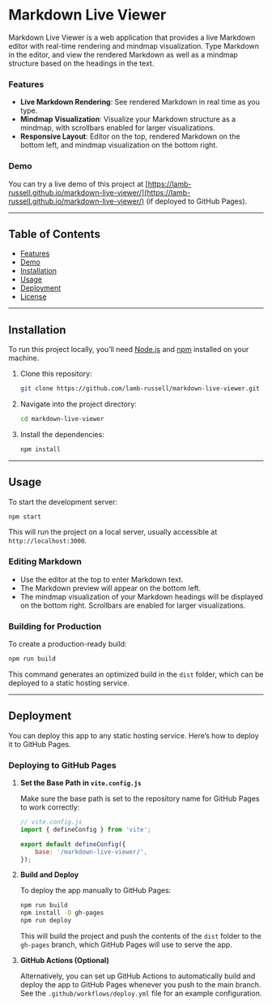 
# Markdown Live Viewer

Markdown Live Viewer is a web application that provides a live Markdown editor with real-time rendering and mindmap visualization. Type Markdown in the editor, and view the rendered Markdown as well as a mindmap structure based on the headings in the text.

### Features

- **Live Markdown Rendering**: See rendered Markdown in real time as you type.
- **Mindmap Visualization**: Visualize your Markdown structure as a mindmap, with scrollbars enabled for larger visualizations.
- **Responsive Layout**: Editor on the top, rendered Markdown on the bottom left, and mindmap visualization on the bottom right.

### Demo

You can try a live demo of this project at [https://lamb-russell.github.io/markdown-live-viewer/](https://lamb-russell.github.io/markdown-live-viewer/) (if deployed to GitHub Pages).

---

## Table of Contents

- [Features](#features)
- [Demo](#demo)
- [Installation](#installation)
- [Usage](#usage)
- [Deployment](#deployment)
- [License](#license)

---

## Installation

To run this project locally, you’ll need [Node.js](https://nodejs.org/) and [npm](https://www.npmjs.com/) installed on your machine.

1. Clone this repository:

   ```bash
   git clone https://github.com/lamb-russell/markdown-live-viewer.git
   ```

2. Navigate into the project directory:

   ```bash
   cd markdown-live-viewer
   ```

3. Install the dependencies:

   ```bash
   npm install
   ```

---

## Usage

To start the development server:

```bash
npm start
```

This will run the project on a local server, usually accessible at `http://localhost:3000`.

### Editing Markdown

- Use the editor at the top to enter Markdown text.
- The Markdown preview will appear on the bottom left.
- The mindmap visualization of your Markdown headings will be displayed on the bottom right. Scrollbars are enabled for larger visualizations.

### Building for Production

To create a production-ready build:

```bash
npm run build
```

This command generates an optimized build in the `dist` folder, which can be deployed to a static hosting service.

---

## Deployment

You can deploy this app to any static hosting service. Here’s how to deploy it to GitHub Pages.

### Deploying to GitHub Pages

1. **Set the Base Path in `vite.config.js`**

   Make sure the base path is set to the repository name for GitHub Pages to work correctly:

   ```javascript
   // vite.config.js
   import { defineConfig } from 'vite';

   export default defineConfig({
       base: '/markdown-live-viewer/',
   });
   ```

2. **Build and Deploy**

   To deploy the app manually to GitHub Pages:

   ```bash
   npm run build
   npm install -D gh-pages
   npm run deploy
   ```

   This will build the project and push the contents of the `dist` folder to the `gh-pages` branch, which GitHub Pages will use to serve the app.

3. **GitHub Actions (Optional)**

   Alternatively, you can set up GitHub Actions to automatically build and deploy the app to GitHub Pages whenever you push to the main branch. See the `.github/workflows/deploy.yml` file for an example configuration.

